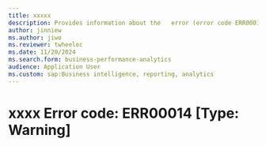 ```yaml
---
title: xxxxx
description: Provides information about the   error (error code ERR00014) in Business performance analytics in Microsoft Dynamics 365 Finance.
author: jinniew
ms.author: jiwo
ms.reviewer: twheeloc 
ms.date: 11/20/2024
ms.search.form: business-performance-analytics
audience: Application User
ms.custom: sap:Business intelligence, reporting, analytics
---
```

# xxxx Error code: ERR00014 [Type: Warning]
